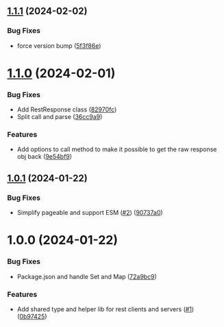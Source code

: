 ## [1.1.1](https://github.com/kapetacom/sdk-js-rest/compare/v1.1.0...v1.1.1) (2024-02-02)


### Bug Fixes

* force version bump ([5f3f86e](https://github.com/kapetacom/sdk-js-rest/commit/5f3f86ec56e28cdfb920b0c03e79d2c5776c77ef))

# [1.1.0](https://github.com/kapetacom/sdk-js-rest/compare/v1.0.1...v1.1.0) (2024-02-01)


### Bug Fixes

* Add RestResponse class ([82970fc](https://github.com/kapetacom/sdk-js-rest/commit/82970fcd40c968559b5709212175c41855ba36e9))
* Split call and parse ([36cc9a9](https://github.com/kapetacom/sdk-js-rest/commit/36cc9a904374a4e94c037be0527eb6d80b556e82))


### Features

* Add options to call method to make it possible to get the raw response obj back ([9e54bf9](https://github.com/kapetacom/sdk-js-rest/commit/9e54bf9d0766f486acb4a8f07c4022b5a41ce3bb))

## [1.0.1](https://github.com/kapetacom/sdk-js-rest/compare/v1.0.0...v1.0.1) (2024-01-22)


### Bug Fixes

* Simplify pageable and support ESM ([#2](https://github.com/kapetacom/sdk-js-rest/issues/2)) ([90737a0](https://github.com/kapetacom/sdk-js-rest/commit/90737a0a7e011d619627a34ab4a1048875e51680))

# 1.0.0 (2024-01-22)


### Bug Fixes

* Package.json and handle Set and Map ([72a9bc9](https://github.com/kapetacom/sdk-js-rest/commit/72a9bc9cfb1f2a5784817bc213e1ad9536787652))


### Features

* Add shared type and helper lib for rest clients and servers ([#1](https://github.com/kapetacom/sdk-js-rest/issues/1)) ([0b97425](https://github.com/kapetacom/sdk-js-rest/commit/0b97425809a28ebdf6409f02a031c1990f8e4695))
